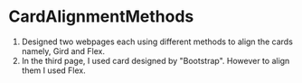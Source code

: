 # CardAlignmentMethods
1) Designed two webpages each using different methods to align the cards namely, Gird and Flex.
2) In the third page, I used card designed by "Bootstrap". However to align them I used Flex.
